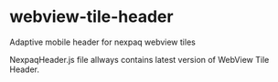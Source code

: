 # webview-tile-header
Adaptive mobile header for nexpaq webview tiles

NexpaqHeader.js file allways contains latest version of WebView Tile Header.

